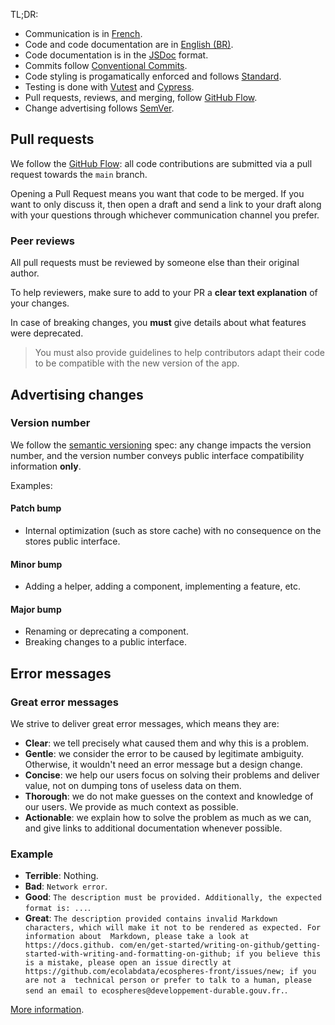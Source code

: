 TL;DR:
- Communication is in [French](https://www.legifrance.gouv.fr/loda/article_lc/LEGIARTI000006421209).
- Code and code documentation are in [English (BR)](https://en.wikipedia.org/wiki/English_as_a_lingua_franca).
- Code documentation is in the [JSDoc](https://jsdoc.app/) format.
- Commits follow [Conventional Commits](https://www.conventionalcommits.org/en/v1.0.0/).
- Code styling is progamatically enforced and follows [Standard](https://standardjs.com/).
- Testing is done with [Vutest](https://vutest.dev) and [Cypress](https://www.cypress.io/).
- Pull requests, reviews, and merging, follow [GitHub Flow](https://guides.github.com/introduction/flow/).
- Change advertising follows [SemVer](http://semver.org/).

## Pull requests

We follow the [GitHub Flow](https://guides.github.com/introduction/flow/): 
all code contributions are submitted via a pull request towards the `main` 
branch.

Opening a Pull Request means you want that code to be merged. If you want to 
only discuss it, then open a draft and send a link to your draft along with 
your questions through whichever communication channel you prefer.

### Peer reviews

All pull requests must be reviewed by someone else than their original author.

To help reviewers, make sure to add to your PR a **clear text explanation** 
of your changes.

In case of breaking changes, you **must** give details about what features were 
deprecated.

> You must also provide guidelines to help contributors adapt their code to be 
> compatible with the new version of the app.

## Advertising changes

### Version number

We follow the [semantic versioning](http://semver.org/) spec: any change 
impacts the version number, and the version number conveys public interface 
compatibility information **only**.

Examples:

#### Patch bump

- Internal optimization (such as store cache) with no consequence on the stores
  public interface. 

#### Minor bump

- Adding a helper, adding a component, implementing a feature, etc.

#### Major bump

- Renaming or deprecating a component.
- Breaking changes to a public interface.

## Error messages

### Great error messages

We strive to deliver great error messages, which means they are:

- **Clear**: we tell precisely what caused them and why this is a problem.
- **Gentle**: we consider the error to be caused by legitimate ambiguity. 
  Otherwise, it wouldn't need an error message but a design change.
- **Concise**: we help our users focus on solving their problems and deliver 
  value, not on dumping tons of useless data on them.
- **Thorough**: we do not make guesses on the context and knowledge of our 
  users. We provide as much context as possible.
- **Actionable**: we explain how to solve the problem as much as we can, and 
  give links to additional documentation whenever possible.

### Example

- **Terrible**: Nothing.
- **Bad**: `Network error`.
- **Good**: `The description must be provided. Additionally, the expected format
  is: ...`.
- **Great**: `The description provided contains invalid Markdown characters,
  which will make it not to be rendered as expected. For information about 
  Markdown, please take a look at https://docs.github.
  com/en/get-started/writing-on-github/getting-started-with-writing-and-formatting-on-github;
  if you believe this is a mistake, please open an issue directly at
  https://github.com/ecolabdata/ecospheres-front/issues/new; if you are not a 
  technical person or prefer to talk to a human, please send an email to
  ecospheres@developpement-durable.gouv.fr.`.

[More information](https://blogs.mulesoft.com/dev/api-dev/api-best-practices-response-handling/).

